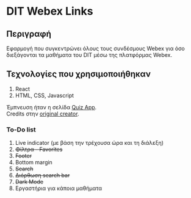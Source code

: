 # DIT Webex Links

## Περιγραφή 

Εφαρμογή που συγκεντρώνει όλους τους συνδέσμους Webex για όσο διεξάγονται τα μαθήματα του DIT μέσω της πλατφόρμας Webex.

## Τεχνολογίες που χρησιμοποιήθηκαν

1. React
2. HTML, CSS, Javascript

Έμπνευση ήταν η σελίδα [Quiz App](https://starlit-daffodil-2e4733.netlify.app/). <br>
Credits στην [original creator](https://github.com/matinanadali).

### To-Do list
1. Live indicator (με βάση την τρέχουσα ώρα και τη διάλεξη)
2. ~~Φίλτρα - Favorites~~
3. ~~Footer~~
4. Bottom margin
5. ~~Search~~
6. ~~Διόρθωση search bar~~
7. ~~Dark Mode~~
8. Εργαστήρια για κάποια μαθήματα